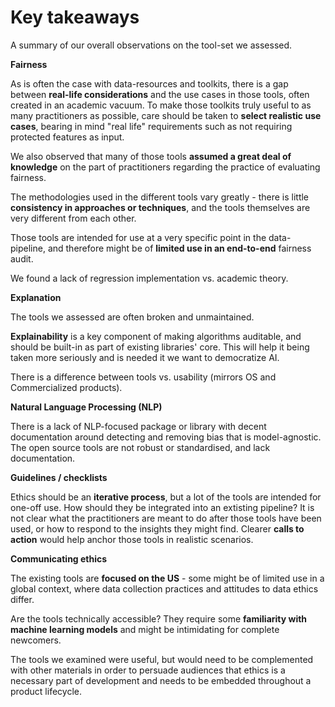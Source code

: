 # Key takeaways

A summary of our overall observations on the tool-set we assessed.

**Fairness**

As is often the case with data-resources and toolkits, there is a gap between **real-life considerations** and the use cases in those tools, often created in an academic vacuum. To make those toolkits truly useful to as many practitioners as possible, care should be taken to **select realistic use cases**, bearing in mind "real life" requirements such as not requiring protected features as input. 

We also observed that many of those tools **assumed a great deal of knowledge** on the part of practitioners regarding the practice of evaluating fairness. 

The methodologies used in the different tools vary greatly - there is little **consistency in approaches or techniques**, and the tools themselves are very different from each other. 

Those tools are intended for use at a very specific point in the data-pipeline, and therefore might be of **limited use in an end-to-end** fairness audit. 

We found a lack of regression implementation vs. academic theory.

**Explanation**

The tools we assessed are often broken and unmaintained. 

**Explainability** is a key component of making algorithms auditable, and should be built-in as part of existing libraries' core. This will help it being taken more seriously and is needed it we want to democratize AI. 

There is a difference between tools vs. usability (mirrors OS and Commercialized products).

**Natural Language Processing (NLP)**

There is a lack of NLP-focused package or library with decent documentation around detecting and removing bias that is model-agnostic. 
The open source tools are not robust or standardised, and lack documentation. 

**Guidelines / checklists**

Ethics should be an **iterative process**, but a lot of the tools are intended for one-off use. How should they be integrated into an extisting pipeline? 
It is not clear what the practitioners are meant to do after those tools have been used, or how to respond to the insights they might find. Clearer **calls to action** would help anchor those tools in realistic scenarios.

**Communicating ethics**

The existing tools are **focused on the US** - some might be of limited use in a global context, where data collection practices and attitudes to data ethics differ.

Are the tools technically accessible? They require some **familiarity with machine learning models** and might be intimidating for complete newcomers. 

The tools we examined were useful, but would need to be complemented with other materials in order to persuade audiences that ethics is a necessary part of development and needs to be embedded throughout a product lifecycle. 
